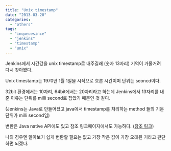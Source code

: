 ```yaml
---
title: "Unix timestamp"
date: "2013-03-20"
categories: 
  - "others"
tags: 
  - "inqueuesince"
  - "jenkins"
  - "timestamp"
  - "unix"
---
```


Jenkins에서 시간값을 unix timestamp로 내주길래 (숫자 13자리) 기억이 가물거려 다시 찾아봤다.

Unix timestamp는 1970년 1월 1일을 시작으로 흐른 시간이며 단위는 seoncd이다.

32bit 환경에서는 10자리, 64bit에서는 20자리라고 하는데 Jenkins에서 13자리를 내 준 이유는 단위를 milli second로 잡았기 때문인 것 같다.

(Jenkins는 Java로 만들어졌고 java에서 timestamp를 처리하는 method 들의 기본단위가 milli second임)

변환은 Java native API에도 있고 참조 링크페이지에서도 가능하다. ([참조 링크](http://www.unixtimestamp.com/index.php))

나의 경우엔 알아보기 쉽게 변환할 필요는 없고 가장 작은 값이 가장 오래된 거라고 판단하면 되겠다.
